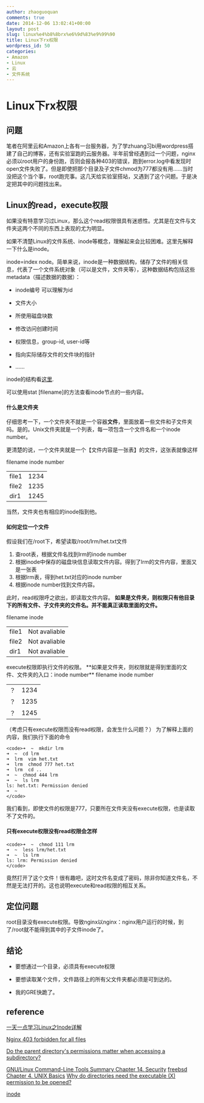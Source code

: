 ```yaml
---
author: zhaoguoquan
comments: true
date: 2014-12-06 13:02:41+00:00
layout: post
slug: linux%e4%b8%8brx%e6%9d%83%e9%99%90
title: Linux下rx权限
wordpress_id: 50
categories:
- Amazon
- Linux
- 云
- 文件系统
---
```


# Linux下rx权限




## 问题


笔者在阿里云和Amazon上各有一台服务器，为了学zhuang习bi用wordpress搭建了自己的博客，还有实验室跑的云服务器。半年前曾经遇到过一个问题，nginx必须以root用户的身份跑，否则会报各种403的错误，跑到error.log中看发现时open文件失败了。但是即使把那个目录及子文件chmod为777都没有用……当时没把这个当个事，root跑完事。这几天给实验室搭站，又遇到了这个问题。于是决定把其中的问题找出来。


## Linux的read，execute权限


如果没有特意学习过Linux，那么这个read权限很具有迷惑性。尤其是在文件与文件夹这两个不同的东西上表现的尤为明显。

如果不清楚Linux的文件系统、inode等概念，理解起来会比较困难。这里先解释一下什么是inode。

inode=index node。简单来说，inode是一种数据结构，储存了文件的相关信息，代表了一个文件系统对象（可以是文件，文件夹等），这种数据结构包括这些metadata（描述数据的数据）：



	
  * inode编号 可以理解为id

	
  * 文件大小

	
  * 所使用磁盘块数

	
  * 修改访问创建时间

	
  * 权限信息，group-id, user-id等

	
  * 指向实际储存文件的文件块的指针

	
  * ……


inode的结构看[这里](http://en.wikipedia.org/wiki/Inode_pointer_structure).

可以使用stat [filename]的方法查看inode节点的一些内容。


#### 什么是文件夹


仔细思考一下，一个文件夹不就是一个容器**文件**，里面放着一些文件和子文件夹吗。是的。Unix文件夹就是一个列表，每一项包含一个文件名和一个inode number。

更清楚的说，一个文件夹就是一个【文件内容是一张表】的文件，这张表就像这样
<table >

<tr >
filename
inode number
</tr>

<tbody >
<tr >

<td >file1
</td>

<td >1234
</td>
</tr>
<tr >

<td >file2
</td>

<td >1235
</td>
</tr>
<tr >

<td >dir1
</td>

<td >1245
</td>
</tr>
</tbody>
</table>
当然，文件夹也有相应的inode指到他。


#### 如何定位一个文件


假设我们在/root下，希望读取/root/lrm/het.txt文件
1. 查root表，根据文件名找到lrm的inode number
2. 根据inode中保存的磁盘块信息读取文件内容。得到了lrm的文件内容，里面又是一张表
3. 根据lrm表，得到het.txt对应的inode number
4. 根据inode number找到文件内容。

此时，read权限呼之欲出，即读取文件内容。
**如果是文件夹，则权限只有他目录下的所有文件、子文件夹的文件名。并不能真正读取里面的文件。**
<table >

<tr >
filename
inode
</tr>

<tbody >
<tr >

<td >file1
</td>

<td >Not avaliable
</td>
</tr>
<tr >

<td >file2
</td>

<td >Not avaliable
</td>
</tr>
<tr >

<td >dir1
</td>

<td >Not avaliable
</td>
</tr>
</tbody>
</table>
execute权限即执行文件的权限。
**如果是文件夹，则权限就是得到里面的文件、文件夹的入口：inode number**
<table >

<tr >
filename
inode number
</tr>

<tbody >
<tr >

<td >？
</td>

<td >1234
</td>
</tr>
<tr >

<td >？
</td>

<td >1235
</td>
</tr>
<tr >

<td >？
</td>

<td >1245
</td>
</tr>
</tbody>
</table>
（考虑只有execute权限而没有read权限，会发生什么问题？）
为了解释上面的内容，我们执行下面的命令

    
    <code>➜  ~  mkdir lrm
    ➜  ~  cd lrm
    ➜  lrm  vim het.txt
    ➜  lrm  chmod 777 het.txt
    ➜  lrm  cd ..
    ➜  ~  chmod 444 lrm
    ➜  ~  ls lrm
    ls: het.txt: Permission denied
    ➜  ~
    </code>


我们看到，即使文件的权限是777，只要所在文件夹没有execute权限，也是读取不了文件的。


#### 只有execute权限没有read权限会怎样



    
    <code>➜  ~  chmod 111 lrm
    ➜  ~  less lrm/het.txt
    ➜  ~  ls lrm
    ls: lrm: Permission denied
    </code>


竟然打开了这个文件！很有趣吧，这时文件名变成了密码，除非你知道文件名，不然是无法打开的。这也说明execute和read权限的相互关系。


## 定位问题


root目录没有execute权限。导致nginx以nginx：nginx用户运行的时候，到了/root就不能得到其中的子文件inode了。


## 结论





	
  * 要想通过一个目录，必须具有execute权限

	
  * 要想读取某个文件，文件路径上的所有父文件夹都必须是可到达的。

	
  * 我的GRE快跪了。




## reference


[一天一点学习Linux之Inode详解](http://www.cnblogs.com/hnrainll/archive/2011/06/18/2084210.html)

[Nginx 403 forbidden for all files](http://stackoverflow.com/questions/6795350/nginx-403-forbidden-for-all-files)

[Do the parent directory's permissions matter when accessing a subdirectory?](http://unix.stackexchange.com/questions/13858/do-the-parent-directorys-permissions-matter-when-accessing-a-subdirectory)

[GNU/Linux Command-Line Tools Summary Chapter 14. Security](http://www.tldp.org/LDP/GNU-Linux-Tools-Summary/html/x9543.htm)
[freebsd Chapter 4. UNIX Basics](https://www.freebsd.org/doc/handbook/permissions.html)
[Why do directories need the executable (X) permission to be opened?](http://unix.stackexchange.com/questions/21251/why-do-directories-need-the-executable-x-permission-to-be-opened)

[inode](http://en.wikipedia.org/wiki/Inode)

